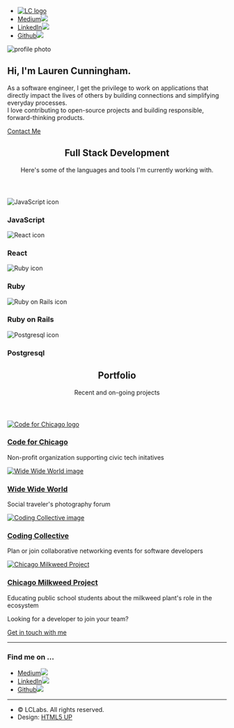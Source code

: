 <html>
	<head>
		<title>LC Labs</title>
		<meta charset="utf-8" />
		<link rel="icon" href="%PUBLIC_URL%/favicon.ico" />
		<meta name="viewport" content="width=device-width, initial-scale=1, user-scalable=no" />
		<link rel="stylesheet" href="assets/css/main.css" />
	</head>
	<body>
		<!-- Nav -->
			<nav id="nav">
				<ul class="container">
					<li><a href="#top"><img src="images/LC-logo.png" alt="LC logo"/></a></li>
					<li><a href="https://lauren-cun.medium.com/" class="icon brands"><span class="label">Medium</span><img src="images/medium2.jpeg"/></a></li>
					<li><a href="https://www.linkedin.com/in/lauren-cun/" class="icon brands"><span class="label">LinkedIn</span><img src="images/linkedin-logo.png"/></a></li>
					<li><a href="https://github.com/laurencun" class="icon brands"><span class="label">Github</span><img src="images/github-logo.png"/></a></li>
				</ul>
			</nav>
		<!-- Home -->
			<article id="top" class="wrapper style1">
				<div class="container">
					<div class="row">
						<div class="col-4 col-5-large col-12-medium">
							<span class="image fit"><img src="images/profile-photo.png" alt="profile photo" /></span>
						</div>
						<div class="col-8 col-7-large col-12-medium">
							<h2>Hi, I'm <strong>Lauren Cunningham</strong>.</h2>
							<p>As a software engineer, I get the privilege to work on applications that directly impact the lives of others by building connections and simplifying everyday processes.<br/>
							I love contributing to open-source projects and building responsible, forward-thinking products.</p>
							<a href='mailto:lauren.busbee@gmail.com' class="button large scrolly">Contact Me</a>
						</div>
					</div>
				</div>
			</article>
		<!-- Work -->
			<article id="work" class="wrapper style2">
				<div class="container">
					<header>
						<h2>Full Stack Development</h2>
						<p>Here's some of the languages and tools I'm currently working with.</p>
					</header>
					<div class="row aln-center">
						<div class="col-4 col-6-medium col-12-small">
							<section class="box style2">
								<span class="icon featured"><img src="images/js-icon.png" alt="JavaScript icon" /></span>
								<h3>JavaScript</h3>
							</section>
						</div>
						<div class="col-4 col-6-medium col-12-small">
							<section class="box style2">
								<span class="icon featured"><img src="images/react-icon.png" alt="React icon" /></span>
								<h3>React</h3>
							</section>
						</div>
						<div class="col-4 col-6-medium col-12-small">
							<section class="box style2">
								<span class="icon featured"><img src="images/ruby-icon.png" alt="Ruby icon" /></span>
								<h3>Ruby</h3>
							</section>
						</div>
						<div class="col-4 col-6-medium col-12-small">
							<section class="box style2">
								<span class="icon featured"><img src="images/ror-icon.png" alt="Ruby on Rails icon" /></span>
								<h3>Ruby on Rails</h3>
							</section>
						</div>
						<div class="col-4 col-6-medium col-12-small">
							<section class="box style2">
								<span class="icon featured"><img src="images/postgresql-icon2.png" alt="Postgresql icon" /></span>
								<h3>Postgresql</h3>
							</section>
						</div>
					</div>
				</div>
			</article>
		<!-- Portfolio -->
			<article id="portfolio" class="wrapper style3">
				<div class="container">
					<header>
						<h2>Portfolio</h2>
						<p>Recent and on-going projects</p>
					</header>
					<div class="row">
						<div class="col-4 col-6-medium col-12-small">
							<article class="box style2">
								<a href="https://codeforchicago.org/" class="image featured"><img src="images/cfc_logo_short.svg" alt="Code for Chicago logo" /></a>
								<h3><a href="https://codeforchicago.org/">Code for Chicago</a></h3>
								<p>Non-profit organization supporting civic tech initatives</p>
							</article>
						</div>
						<div class="col-4 col-6-medium col-12-small">
							<article class="box style2">
								<a href="http://ww-world.herokuapp.com/" class="image featured"><img src="images/camera.jpg" alt="Wide Wide World image" /></a>
								<h3><a href="http://ww-world.herokuapp.com/">Wide Wide World</a></h3>
								<p>Social traveler's photography forum</p>
							</article>
						</div>
						<div class="col-4 col-6-medium col-12-small">
							<article class="box style2">
								<a href="http://codingcollective.herokuapp.com/" class="image featured"><img src="images/smallkeyboard.png" alt="Coding Collective image" /></a>
								<h3><a href="http://codingcollective.herokuapp.com/">Coding Collective</a></h3>
								<p>Plan or join collaborative networking events for software developers</p>
							</article>
						</div>
						<div class="col-4 col-6-medium col-12-small">
							<article class="box style2">
								<a href="https://www.chimilkweed.com/" class="image featured"><img src="images/MomKid.png" alt="Chicago Milkweed Project" /></a>
								<h3><a href="https://www.chimilkweed.com/">Chicago Milkweed Project</a></h3>
								<p>Educating public school students about the milkweed plant's role in the ecosystem</p>
							</article>
						</div>
					</div>
					<footer>
						<p>Looking for a developer to join your team?</p>
						<a href='mailto:lauren.busbee@gmail.com' class="button large scrolly">Get in touch with me</a>
					</footer>
				</div>
			</article>
		<!-- Contact -->
			<article id="contact" class="wrapper style4">
				<div class="container medium">
					<div class="row">
						<div class="col-12">
							<hr />
							<h3>Find me on ...</h3>
							<ul class="social">
								<li><a href="https://lauren-cun.medium.com/" class="icon brands"><span class="label">Medium</span><img src="images/medium2.jpeg"/></a></li>
								<li><a href="https://www.linkedin.com/in/lauren-cun/" class="icon brands"><span class="label">LinkedIn</span><img src="images/linkedin-logo.png"/></a></li>
								<li><a href="https://github.com/laurencun" class="icon brands"><span class="label">Github</span><img src="images/github-logo.png"/></a></li>
								<!--
								<li><a href="#" class="icon solid fa-rss"><span>RSS</span></a></li>
								<li><a href="#" class="icon brands fa-instagram"><span>Instagram</span></a></li>
								<li><a href="#" class="icon brands fa-foursquare"><span>Foursquare</span></a></li>
								<li><a href="#" class="icon brands fa-skype"><span>Skype</span></a></li>
								<li><a href="#" class="icon brands fa-soundcloud"><span>Soundcloud</span></a></li>
								<li><a href="#" class="icon brands fa-youtube"><span>YouTube</span></a></li>
								<li><a href="#" class="icon brands fa-blogger"><span>Blogger</span></a></li>
								<li><a href="#" class="icon brands fa-flickr"><span>Flickr</span></a></li>
								<li><a href="#" class="icon brands fa-vimeo"><span>Vimeo</span></a></li>
								-->
							</ul>
							<hr />
						</div>
					</div>
					<footer>
						<ul id="copyright">
							<li>&copy; LCLabs. All rights reserved.</li><li>Design: <a href="http://html5up.net">HTML5 UP</a></li>
						</ul>
					</footer>
				</div>
			</article>
		<!-- Scripts -->
			<script src="assets/js/jquery.min.js"></script>
			<script src="assets/js/jquery.scrolly.min.js"></script>
			<script src="assets/js/browser.min.js"></script>
			<script src="assets/js/breakpoints.min.js"></script>
			<script src="assets/js/util.js"></script>
			<script src="assets/js/main.js"></script>
	</body>
</html>
